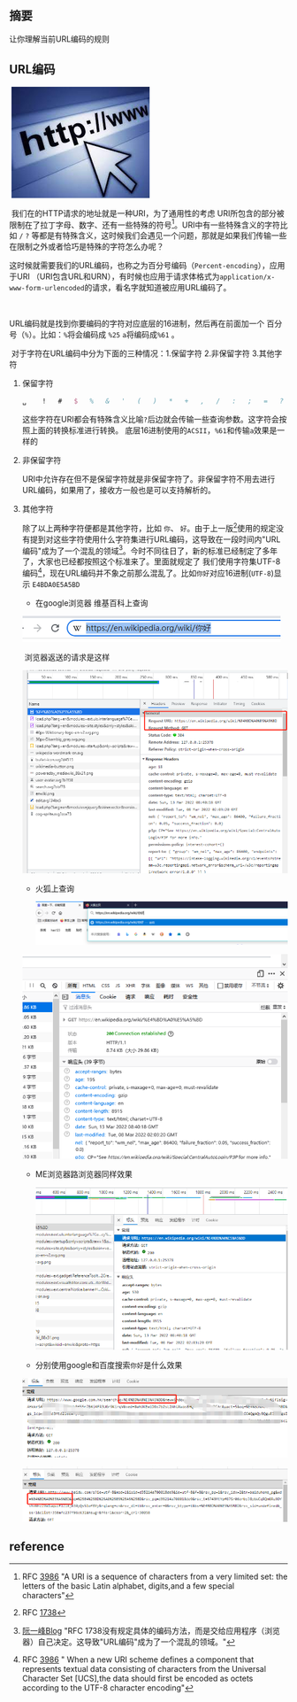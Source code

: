 

## 摘要

让你理解当前URL编码的规则



## URL编码

​		![](image/images.jpeg)

​		我们在的HTTP请求的地址就是一种URI，为了通用性的考虑 URI所包含的部分被限制在了拉丁字母、数字、还有一些特殊的符号[^1]。URI中有一些特殊含义的字符比如 `/` `?` 等都是有特殊含义，这时候我们会遇见一个问题，那就是如果我们传输一些在限制之外或者恰巧是特殊的字符怎么办呢？ 

​		这时候就需要我们的URL编码，也称之为百分号编码（`Percent-encoding`），应用于URI （URI包含URL和URN），有时候也应用于请求体格式为`application/x-www-form-urlencoded`的请求，看名字就知道被应用URL编码了。

​	

URL编码就是找到你要编码的字符对应底层的16进制，然后再在前面加一个 百分号（`%`）。比如：`%`将会编码成 `%25`  `a`将编码成`%61` 。

​		对于字符在URL编码中分为下面的三种情况：1.保留字符 2.非保留字符 3.其他字符

1. 保留字符

   ```tex
   ␣	!	#	$	%	&	'	(	)	*	+	,	/	:	;	=	?	@	[	]
   ```

   这些字符在URI都会有特殊含义比喻`?`后边就会传输一些查询参数。这字符会按照上面的转换标准进行转换。 底层16进制使用的`ACSII`，`%61`和传输`a`效果是一样的

   

2. 非保留字符

   URI中允许存在但不是保留字符就是非保留字符了。非保留字符不用去进行URL编码，如果用了，接收方一般也是可以支持解析的。

   

3. 其他字符

   除了以上两种字符便都是其他字符，比如 `你`、 `好`。由于上一版[^3]使用的规定没有提到对这些字符使用什么字符集进行URL编码，这导致在一段时间内"URL编码"成为了一个混乱的领域[^2]。今时不同往日了，新的标准已经制定了多年了，大家也已经都按照这个标准来了。里面就规定了 我们使用字符集UTF-8编码[^4]，现在URL编码并不象之前那么混乱了。比如`你好`对应16进制(`UTF-8`)显示 `E4BDA0E5A5BD` 

   
   
   + 在google浏览器 维基百科上查询
   
   ![image-20220313164127822](image/image-20220313164127822-16471608893212.png)
   
   ​	浏览器返送的请求是这样
   
    
   
   ![image-20220313164055105](image/image-20220313164055105.png)
   
   + 火狐上查询
   
     ![image-20220313164319650](image/image-20220313164319650-16471610022913.png)

	![image-20220313164342994](image/image-20220313164342994.png)
	+ ME浏览器路浏览器同样效果
	
	  ![image-20220313164947227](image/image-20220313164947227.png)
	
	+  分别使用google和百度搜索`你好`是什么效果
	
	  ![image-20220313165231984](image/image-20220313165231984.png)
	
	  ![image-20220313165328231](image/image-20220313165328231.png)
	
	







## reference

[^1]: RFC [3986](https://datatracker.ietf.org/doc/html/rfc3986#section-1.2.1)	"A URI is a sequence of characters from a very limited set: the letters of the basic Latin alphabet, digits,and a few special characters"

[^2]: [阮一峰Blog](http://www.ruanyifeng.com/blog/2010/02/url_encoding.html) "RFC 1738没有规定具体的编码方法，而是交给应用程序（浏览器）自己决定。这导致"URL编码"成为了一个混乱的领域。" 

[^3]: RFC [1738](https://datatracker.ietf.org/doc/html/rfc1738)

[^4]: RFC [3986](https://datatracker.ietf.org/doc/html/rfc3986#section-2.5)	" When a new URI scheme defines a component that represents textual data consisting of characters from the Universal Character Set [UCS],the data should first be encoded as octets according to the UTF-8 character encoding"





